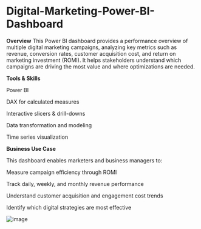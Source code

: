 # Digital-Marketing-Power-BI-Dashboard

**Overview**
This Power BI dashboard provides a performance overview of multiple digital marketing campaigns, analyzing key metrics such as revenue, conversion rates, customer acquisition cost, and return on marketing investment (ROMI). It helps stakeholders understand which campaigns are driving the most value and where optimizations are needed.


**Tools & Skills**

Power BI

DAX for calculated measures

Interactive slicers & drill-downs

Data transformation and modeling

Time series visualization


**Business Use Case**

This dashboard enables marketers and business managers to:

Measure campaign efficiency through ROMI

Track daily, weekly, and monthly revenue performance

Understand customer acquisition and engagement cost trends

Identify which digital strategies are most effective



![image](https://github.com/user-attachments/assets/ce3b37f4-7ccf-482a-8c33-aada219dd523)

